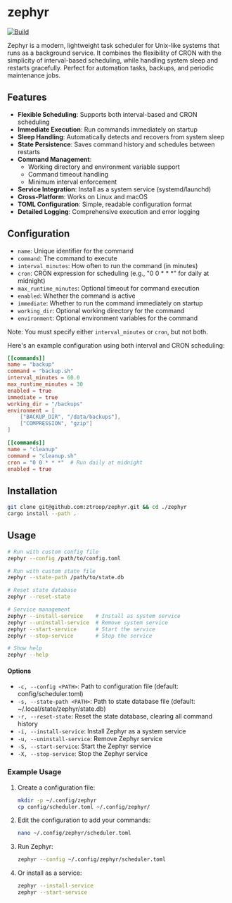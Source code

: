 # zephyr

[![Build](https://github.com/ztroop/zephyr/actions/workflows/build.yml/badge.svg)](https://github.com/ztroop/zephyr/actions/workflows/build.yml)

Zephyr is a modern, lightweight task scheduler for Unix-like systems that runs as a background service. It combines the flexibility of CRON with the simplicity of interval-based scheduling, while handling system sleep and restarts gracefully. Perfect for automation tasks, backups, and periodic maintenance jobs.

## Features

- **Flexible Scheduling**: Supports both interval-based and CRON scheduling
- **Immediate Execution**: Run commands immediately on startup
- **Sleep Handling**: Automatically detects and recovers from system sleep
- **State Persistence**: Saves command history and schedules between restarts
- **Command Management**:
  - Working directory and environment variable support
  - Command timeout handling
  - Minimum interval enforcement
- **Service Integration**: Install as a system service (systemd/launchd)
- **Cross-Platform**: Works on Linux and macOS
- **TOML Configuration**: Simple, readable configuration format
- **Detailed Logging**: Comprehensive execution and error logging

## Configuration

- `name`: Unique identifier for the command
- `command`: The command to execute
- `interval_minutes`: How often to run the command (in minutes)
- `cron`: CRON expression for scheduling (e.g., "0 0 \* \* \*" for daily at midnight)
- `max_runtime_minutes`: Optional timeout for command execution
- `enabled`: Whether the command is active
- `immediate`: Whether to run the command immediately on startup
- `working_dir`: Optional working directory for the command
- `environment`: Optional environment variables for the command

Note: You must specify either `interval_minutes` or `cron`, but not both.

Here's an example configuration using both interval and CRON scheduling:

```toml
[[commands]]
name = "backup"
command = "backup.sh"
interval_minutes = 60.0
max_runtime_minutes = 30
enabled = true
immediate = true
working_dir = "/backups"
environment = [
    ["BACKUP_DIR", "/data/backups"],
    ["COMPRESSION", "gzip"]
]

[[commands]]
name = "cleanup"
command = "cleanup.sh"
cron = "0 0 * * *"  # Run daily at midnight
enabled = true
```

## Installation

```sh
git clone git@github.com:ztroop/zephyr.git && cd ./zephyr
cargo install --path .
```

## Usage

```bash
# Run with custom config file
zephyr --config /path/to/config.toml

# Run with custom state file
zephyr --state-path /path/to/state.db

# Reset state database
zephyr --reset-state

# Service management
zephyr --install-service    # Install as system service
zephyr --uninstall-service  # Remove system service
zephyr --start-service      # Start the service
zephyr --stop-service       # Stop the service

# Show help
zephyr --help
```

#### Options

- `-c, --config <PATH>`: Path to configuration file (default: config/scheduler.toml)
- `-s, --state-path <PATH>`: Path to state database file (default: ~/.local/state/zephyr/state.db)
- `-r, --reset-state`: Reset the state database, clearing all command history
- `-i, --install-service`: Install Zephyr as a system service
- `-u, --uninstall-service`: Remove Zephyr service
- `-S, --start-service`: Start the Zephyr service
- `-X, --stop-service`: Stop the Zephyr service

### Example Usage

1. Create a configuration file:

   ```bash
   mkdir -p ~/.config/zephyr
   cp config/scheduler.toml ~/.config/zephyr/
   ```

2. Edit the configuration to add your commands:

   ```bash
   nano ~/.config/zephyr/scheduler.toml
   ```

3. Run Zephyr:

   ```bash
   zephyr --config ~/.config/zephyr/scheduler.toml
   ```

4. Or install as a service:
   ```bash
   zephyr --install-service
   zephyr --start-service
   ```
